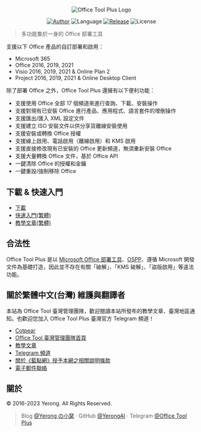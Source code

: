 #

<p align="center">
<img alt="Office Tool Plus Logo" src="https://otp.landian.vip/static/images/logo.webp"/>
</p>

<p align="center">
<a href="https://www.coolhub.top/" target="_blank"><img alt="Author" src="https://img.shields.io/badge/Author-Yerong-blue?style=flat-square"/></a>
<img alt="Language" src="https://img.shields.io/badge/Language-C%23-green?style=flat-square"/>
<a href="https://otp.landian.vip/" target="_blank"><img alt="Release" src="https://img.shields.io/github/v/release/YerongAI/Office-Tool?style=flat-square"/></a>
<img alt="License" src="https://img.shields.io/github/license/YerongAI/Office-Tool?style=flat-square"/>
</p>

> 多功能集於一身的 Office 部署工具

支援以下 Office 產品的自訂部署和啟用：

- Microsoft 365
- Office 2016, 2019, 2021
- Visio 2016, 2019, 2021 & Online Plan 2
- Project 2016, 2019, 2021 & Online Desktop Client

除了部署 Office 之外，Office Tool Plus 還擁有以下便利功能：

- 支援使用 Office 全部 17 個頻道來進行查詢、下載、安裝操作
- 支援對現有已安裝 Office 進行產品、應用程式、語言套件的增刪操作
- 支援匯出/匯入 XML 設定文件
- 支援建立 ISO 安裝文件以供分享貨離線安裝使用
- 支援安裝或轉換 Office 授權
- 支援線上啟用、電話啟用（離線啟用）和 KMS 啟用
- 支援直接修改現有已安裝的 Office 更新頻道，無須重新安裝 Office
- 支援大量轉換 Office 文件，基於 Office API
- 一鍵清除 Office 的授權和金鑰
- 一鍵重設/強制移除 Office

## 下載 & 快速入門

- [下載](https://otp.landian.vip/download.html)
- [快速入門(繁體)](https://otp.landian.vip/help/)
- [教學文章(繁體)](https://www.cotpear.com/topics/office-tool-plus/?utm_source=github.com/office-tool)

## 合法性

Office Tool Plus 是以 [Microsoft Office 部署工具](https://docs.microsoft.com/zh-tw/DeployOffice/overview-of-the-office-2016-deployment-tool)、[OSPP](https://docs.microsoft.com/zh-tw/DeployOffice/vlactivation/tools-to-manage-volume-activation-of-office)、遵循 Microsoft 開發文件為基礎打造，因此並不存在有關「破解」、「KMS 破解」、「盜版啟用」等違法功能。

## 關於繁體中文(台灣) 維護與翻譯者

本站為 Office Tool 臺灣管理團隊，歡迎閱讀本站所發布的教學文章、臺灣地區通知。也歡迎您加入 Office Tool Plus 臺灣官方 Telegram 頻道！

- [Cotpear](https://www.cotpear.com)
- [Office Tool 臺灣管理團隊首頁](https://www.cotpear.com/p/office-tool-taiwan-official-website.html)
- [教學文章](https://www.cotpear.com/search/label/Office)
- [Telegram 頻道](https://t.me/ot_channel_tw)
- [關於《藍點網》授予本網之相關說明條款](https://policies.cotpear.com/terms/)
- [電子郵件聯絡](support@cotpear.com)

## 關於

© 2016-2023 Yerong. All Rights Reserved.

> Blog [@Yerong の小窝](https://www.coolhub.top/) · GitHub [@YerongAI](https://github.com/YerongAI) · Telegram [@Office Tool Plus](https://t.me/s/ot_channel_tw)
